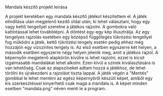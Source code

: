 Mandala készítő projekt leírása

A projekt keretében egy mandala készítő játékot készítettem el. A játék elindítása után megjelenő kezdő oldal után, ki lehet választani, hogy egy vagy kettő tengellyel szeretne a játékos rajzolni. A gombokra való kattintással lehet továbblépni. A döntést egy-egy kép illusztrálja. Az egy tengelyes rajzolás esetében egy középső függőleges tükrözési tengellyel fog működni a játék, kettő tükrözési tengely esetén pedig ehhez még hozzájön egy vízszintes tengely is. Az első esetben egyszerre két helyen, a második esetben egyszerre négy helyen jelenik meg, amit a játékos rajzol. A képernyőn megjelenő alapkörön kívülre is lehet rajzolni, ezzel is kicsit izgalmasabb mandalákat lehet alkotni. Ezen kívül a színek kiválasztására is van lehetőség. Csak az alapszíneket adtam hozzá a játékhoz, de lehet törölni és újrakezdeni a rajzolást tiszta lappal. A játék végén a "Mentés" gombbal le lehet menteni az egész képernyőről készült képet, amiből egy kis szerkesztéssel kinyerhető csak maga a mandala is. A képet minden esetben "mandala.png" néven menti le a program.